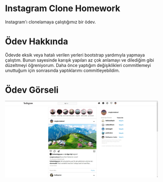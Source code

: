 # Instagram Clone Homework
Instagram'ı clonelamaya çalıştığımız bir ödev.
# Ödev Hakkında
Ödevde eksik veya hatalı verilen yerleri bootstrap yardımıyla yapmaya çalıştım. 
Bunun sayesinde karışık yapıları az çok anlamayı ve dilediğim gibi düzeltmeyi öğreniyorum.
Daha önce yaptığım değişiklikleri commitlemeyi unuttuğum için sonrasında yaptıklarımı commitleyebildim. 
# Ödev Görseli
![EkranGörüntüsüGifi](assets/cvkPou5iuf.gif)

